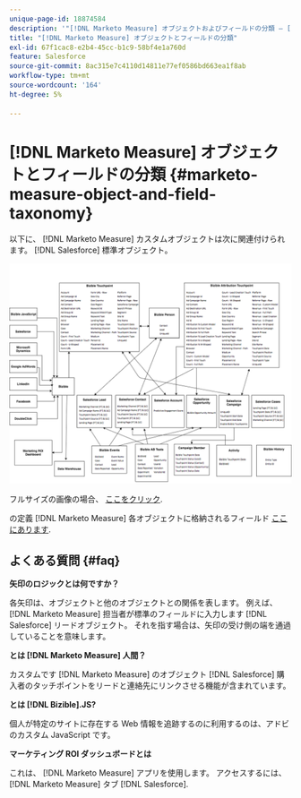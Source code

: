 ```yaml
---
unique-page-id: 18874584
description: '"[!DNL Marketo Measure] オブジェクトおよびフィールドの分類 — [!DNL Marketo Measure]  — 製品ドキュメント»'
title: "[!DNL Marketo Measure] オブジェクトとフィールドの分類"
exl-id: 67f1cac8-e2b4-45cc-b1c9-58bf4e1a760d
feature: Salesforce
source-git-commit: 8ac315e7c4110d14811e77ef0586bd663ea1f8ab
workflow-type: tm+mt
source-wordcount: '164'
ht-degree: 5%

---
```


# [!DNL Marketo Measure] オブジェクトとフィールドの分類 {#marketo-measure-object-and-field-taxonomy}

以下に、 [!DNL Marketo Measure] カスタムオブジェクトは次に関連付けられます。 [!DNL Salesforce] 標準オブジェクト。

![](assets/1-2.png)

フルサイズの画像の場合、 [ここをクリック](assets/bizible-object-and-field-taxonomy-graph-full.png).

の定義 [!DNL Marketo Measure] 各オブジェクトに格納されるフィールド [ここにあります](/help/introduction-to-marketo-measure/overview-resources/glossary-of-marketo-measure-fields.md).

## よくある質問 {#faq}

**矢印のロジックとは何ですか？**

各矢印は、オブジェクトと他のオブジェクトとの関係を表します。 例えば、 [!DNL Marketo Measure] 担当者が標準のフィールドに入力します [!DNL Salesforce] リードオブジェクト。 それを指す場合は、矢印の受け側の端を通過していることを意味します。

**とは [!DNL Marketo Measure] 人間？**

カスタムです [!DNL Marketo Measure] のオブジェクト [!DNL Salesforce] 購入者のタッチポイントをリードと連絡先にリンクさせる機能が含まれています。

**とは [!DNL Bizible].JS?**

個人が特定のサイトに存在する Web 情報を追跡するのに利用するのは、アドビのカスタム JavaScript です。

**マーケティング ROI ダッシュボードとは**

これは、 [!DNL Marketo Measure] アプリを使用します。 アクセスするには、 [!DNL Marketo Measure] タブ [!DNL Salesforce].
